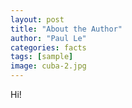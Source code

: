```yaml
---
layout: post
title: "About the Author"
author: "Paul Le"
categories: facts
tags: [sample]
image: cuba-2.jpg
---
```

Hi! 
